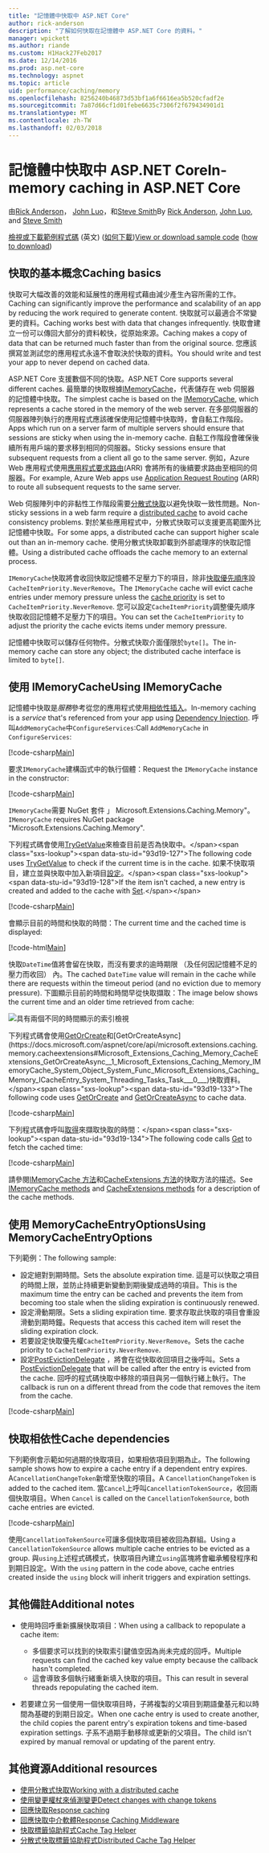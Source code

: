 ```yaml
---
title: "記憶體中快取中 ASP.NET Core"
author: rick-anderson
description: "了解如何快取在記憶體中 ASP.NET Core 的資料。"
manager: wpickett
ms.author: riande
ms.custom: H1Hack27Feb2017
ms.date: 12/14/2016
ms.prod: asp.net-core
ms.technology: aspnet
ms.topic: article
uid: performance/caching/memory
ms.openlocfilehash: 8256240b46873d53bf1a6f6616ea5b520cfadf2e
ms.sourcegitcommit: 7a87d66cf1d01febe6635c7306f2f679434901d1
ms.translationtype: MT
ms.contentlocale: zh-TW
ms.lasthandoff: 02/03/2018
---
```

# <a name="in-memory-caching-in-aspnet-core"></a><span data-ttu-id="93d19-103">記憶體中快取中 ASP.NET Core</span><span class="sxs-lookup"><span data-stu-id="93d19-103">In-memory caching in ASP.NET Core</span></span>

<span data-ttu-id="93d19-104">由[Rick Anderson](https://twitter.com/RickAndMSFT)， [John Luo](https://github.com/JunTaoLuo)，和[Steve Smith](https://ardalis.com/)</span><span class="sxs-lookup"><span data-stu-id="93d19-104">By [Rick Anderson](https://twitter.com/RickAndMSFT), [John Luo](https://github.com/JunTaoLuo), and [Steve Smith](https://ardalis.com/)</span></span>

<span data-ttu-id="93d19-105">[檢視或下載範例程式碼](https://github.com/aspnet/Docs/tree/master/aspnetcore/performance/caching/memory/sample) \(英文\) ([如何下載](xref:tutorials/index#how-to-download-a-sample))</span><span class="sxs-lookup"><span data-stu-id="93d19-105">[View or download sample code](https://github.com/aspnet/Docs/tree/master/aspnetcore/performance/caching/memory/sample) ([how to download](xref:tutorials/index#how-to-download-a-sample))</span></span>

## <a name="caching-basics"></a><span data-ttu-id="93d19-106">快取的基本概念</span><span class="sxs-lookup"><span data-stu-id="93d19-106">Caching basics</span></span>

<span data-ttu-id="93d19-107">快取可大幅改善的效能和延展性的應用程式藉由減少產生內容所需的工作。</span><span class="sxs-lookup"><span data-stu-id="93d19-107">Caching can significantly improve the performance and scalability of an app by reducing the work required to generate content.</span></span> <span data-ttu-id="93d19-108">快取就可以最適合不常變更的資料。</span><span class="sxs-lookup"><span data-stu-id="93d19-108">Caching works best with data that changes infrequently.</span></span> <span data-ttu-id="93d19-109">快取會建立一份可以傳回大部分的資料較快，從原始來源。</span><span class="sxs-lookup"><span data-stu-id="93d19-109">Caching makes a copy of data that can be returned much faster than from the original source.</span></span> <span data-ttu-id="93d19-110">您應該撰寫並測試您的應用程式永遠不會取決於快取的資料。</span><span class="sxs-lookup"><span data-stu-id="93d19-110">You should write and test your app to never depend on cached data.</span></span>

<span data-ttu-id="93d19-111">ASP.NET Core 支援數個不同的快取。</span><span class="sxs-lookup"><span data-stu-id="93d19-111">ASP.NET Core supports several different caches.</span></span> <span data-ttu-id="93d19-112">最簡單的快取根據[IMemoryCache](https://docs.microsoft.com/aspnet/core/api/microsoft.extensions.caching.memory.imemorycache)，代表儲存在 web 伺服器的記憶體中快取。</span><span class="sxs-lookup"><span data-stu-id="93d19-112">The simplest cache is based on the [IMemoryCache](https://docs.microsoft.com/aspnet/core/api/microsoft.extensions.caching.memory.imemorycache), which represents a cache stored in the memory of the web server.</span></span> <span data-ttu-id="93d19-113">在多部伺服器的伺服器陣列執行的應用程式應該確保使用記憶體中快取時，會自黏工作階段。</span><span class="sxs-lookup"><span data-stu-id="93d19-113">Apps which run on a server farm of multiple servers should ensure that sessions are sticky when using the in-memory cache.</span></span> <span data-ttu-id="93d19-114">自黏工作階段會確保後續所有用戶端的要求移到相同的伺服器。</span><span class="sxs-lookup"><span data-stu-id="93d19-114">Sticky sessions ensure that subsequent requests from a client all go to the same server.</span></span> <span data-ttu-id="93d19-115">例如，Azure Web 應用程式使用[應用程式要求路由](https://www.iis.net/learn/extensions/planning-for-arr)(ARR) 會將所有的後續要求路由至相同的伺服器。</span><span class="sxs-lookup"><span data-stu-id="93d19-115">For example, Azure Web apps use [Application Request Routing](https://www.iis.net/learn/extensions/planning-for-arr) (ARR) to route all subsequent requests to the same server.</span></span>

<span data-ttu-id="93d19-116">Web 伺服陣列中的非黏性工作階段需要[分散式快取](distributed.md)以避免快取一致性問題。</span><span class="sxs-lookup"><span data-stu-id="93d19-116">Non-sticky sessions in a web farm require a [distributed cache](distributed.md) to avoid cache consistency problems.</span></span> <span data-ttu-id="93d19-117">對於某些應用程式中，分散式快取可以支援更高範圍外比記憶體中快取。</span><span class="sxs-lookup"><span data-stu-id="93d19-117">For some apps, a distributed cache can support higher scale out than an in-memory cache.</span></span> <span data-ttu-id="93d19-118">使用分散式快取卸載到外部處理序的快取記憶體。</span><span class="sxs-lookup"><span data-stu-id="93d19-118">Using a distributed cache offloads the cache memory to an external process.</span></span> 

<span data-ttu-id="93d19-119">`IMemoryCache`快取將會收回快取記憶體不足壓力下的項目，除非[快取優先順序](https://docs.microsoft.com/aspnet/core/api/microsoft.extensions.caching.memory.cacheitempriority)設`CacheItemPriority.NeverRemove`。</span><span class="sxs-lookup"><span data-stu-id="93d19-119">The `IMemoryCache` cache will evict cache entries under memory pressure unless the [cache priority](https://docs.microsoft.com/aspnet/core/api/microsoft.extensions.caching.memory.cacheitempriority) is set to `CacheItemPriority.NeverRemove`.</span></span> <span data-ttu-id="93d19-120">您可以設定`CacheItemPriority`調整優先順序快取收回記憶體不足壓力下的項目。</span><span class="sxs-lookup"><span data-stu-id="93d19-120">You can set the `CacheItemPriority` to adjust the priority the cache evicts items under memory pressure.</span></span>

<span data-ttu-id="93d19-121">記憶體中快取可以儲存任何物件。分散式快取介面僅限於`byte[]`。</span><span class="sxs-lookup"><span data-stu-id="93d19-121">The in-memory cache can store any object; the distributed cache interface is limited to `byte[]`.</span></span>

## <a name="using-imemorycache"></a><span data-ttu-id="93d19-122">使用 IMemoryCache</span><span class="sxs-lookup"><span data-stu-id="93d19-122">Using IMemoryCache</span></span>

<span data-ttu-id="93d19-123">記憶體中快取是*服務*參考從您的應用程式使用[相依性插入](../../fundamentals/dependency-injection.md)。</span><span class="sxs-lookup"><span data-stu-id="93d19-123">In-memory caching is a *service* that's referenced from your app using [Dependency Injection](../../fundamentals/dependency-injection.md).</span></span> <span data-ttu-id="93d19-124">呼叫`AddMemoryCache`中`ConfigureServices`:</span><span class="sxs-lookup"><span data-stu-id="93d19-124">Call `AddMemoryCache` in `ConfigureServices`:</span></span>

[!code-csharp[Main](memory/sample/WebCache/Startup.cs?highlight=8)] 

<span data-ttu-id="93d19-125">要求`IMemoryCache`建構函式中的執行個體：</span><span class="sxs-lookup"><span data-stu-id="93d19-125">Request the `IMemoryCache` instance in the constructor:</span></span>

[!code-csharp[Main](memory/sample/WebCache/Controllers/HomeController.cs?name=snippet_ctor&highlight=3,5-999)] 

<span data-ttu-id="93d19-126">`IMemoryCache`需要 NuGet 套件 」 Microsoft.Extensions.Caching.Memory"。</span><span class="sxs-lookup"><span data-stu-id="93d19-126">`IMemoryCache` requires NuGet package "Microsoft.Extensions.Caching.Memory".</span></span>

<span data-ttu-id="93d19-127">下列程式碼會使用[TryGetValue](https://docs.microsoft.com/aspnet/core/api/microsoft.extensions.caching.memory.imemorycache#Microsoft_Extensions_Caching_Memory_IMemoryCache_TryGetValue_System_Object_System_Object__)來檢查目前是否為快取中。</span><span class="sxs-lookup"><span data-stu-id="93d19-127">The following code uses [TryGetValue](https://docs.microsoft.com/aspnet/core/api/microsoft.extensions.caching.memory.imemorycache#Microsoft_Extensions_Caching_Memory_IMemoryCache_TryGetValue_System_Object_System_Object__) to check if the current time is in the cache.</span></span> <span data-ttu-id="93d19-128">如果不快取項目，建立並與快取中加入新項目[設定](https://docs.microsoft.com/aspnet/core/api/microsoft.extensions.caching.memory.cacheextensions#Microsoft_Extensions_Caching_Memory_CacheExtensions_Set__1_Microsoft_Extensions_Caching_Memory_IMemoryCache_System_Object___0_)。</span><span class="sxs-lookup"><span data-stu-id="93d19-128">If the item isn't cached, a new entry is created and added to the cache with [Set](https://docs.microsoft.com/aspnet/core/api/microsoft.extensions.caching.memory.cacheextensions#Microsoft_Extensions_Caching_Memory_CacheExtensions_Set__1_Microsoft_Extensions_Caching_Memory_IMemoryCache_System_Object___0_).</span></span>

[!code-csharp[Main](memory/sample/WebCache/Controllers/HomeController.cs?name=snippet1)]

<span data-ttu-id="93d19-129">會顯示目前的時間和快取的時間：</span><span class="sxs-lookup"><span data-stu-id="93d19-129">The current time and the cached time is displayed:</span></span>

[!code-html[Main](memory/sample/WebCache/Views/Home/Cache.cshtml)]

<span data-ttu-id="93d19-130">快取`DateTime`值將會留在快取，而沒有要求的逾時期限 （及任何因記憶體不足的壓力而收回） 內。</span><span class="sxs-lookup"><span data-stu-id="93d19-130">The cached `DateTime` value will remain in the cache while there are requests within the timeout period (and no eviction due to memory pressure).</span></span> <span data-ttu-id="93d19-131">下圖顯示目前的時間和時間早從快取擷取：</span><span class="sxs-lookup"><span data-stu-id="93d19-131">The image below shows the current time and an older time retrieved from cache:</span></span>

![具有兩個不同的時間顯示的索引檢視](memory/_static/time.png)

<span data-ttu-id="93d19-133">下列程式碼會使用[GetOrCreate](https://docs.microsoft.com/aspnet/core/api/microsoft.extensions.caching.memory.cacheextensions#Microsoft_Extensions_Caching_Memory_CacheExtensions_GetOrCreate__1_Microsoft_Extensions_Caching_Memory_IMemoryCache_System_Object_System_Func_Microsoft_Extensions_Caching_Memory_ICacheEntry___0__)和[GetOrCreateAsync](https://docs.microsoft.com/aspnet/core/api/microsoft.extensions.caching.memory.cacheextensions#Microsoft_Extensions_Caching_Memory_CacheExtensions_GetOrCreateAsync__1_Microsoft_Extensions_Caching_Memory_IMemoryCache_System_Object_System_Func_Microsoft_Extensions_Caching_Memory_ICacheEntry_System_Threading_Tasks_Task___0___)快取資料。</span><span class="sxs-lookup"><span data-stu-id="93d19-133">The following code uses [GetOrCreate](https://docs.microsoft.com/aspnet/core/api/microsoft.extensions.caching.memory.cacheextensions#Microsoft_Extensions_Caching_Memory_CacheExtensions_GetOrCreate__1_Microsoft_Extensions_Caching_Memory_IMemoryCache_System_Object_System_Func_Microsoft_Extensions_Caching_Memory_ICacheEntry___0__) and [GetOrCreateAsync](https://docs.microsoft.com/aspnet/core/api/microsoft.extensions.caching.memory.cacheextensions#Microsoft_Extensions_Caching_Memory_CacheExtensions_GetOrCreateAsync__1_Microsoft_Extensions_Caching_Memory_IMemoryCache_System_Object_System_Func_Microsoft_Extensions_Caching_Memory_ICacheEntry_System_Threading_Tasks_Task___0___) to cache data.</span></span> 

[!code-csharp[Main](memory/sample/WebCache/Controllers/HomeController.cs?name=snippet2&highlight=3-7,14-19)]

<span data-ttu-id="93d19-134">下列程式碼會呼叫[取得](https://docs.microsoft.com/aspnet/core/api/microsoft.extensions.caching.memory.cacheextensions#Microsoft_Extensions_Caching_Memory_CacheExtensions_Get__1_Microsoft_Extensions_Caching_Memory_IMemoryCache_System_Object_)來擷取快取的時間：</span><span class="sxs-lookup"><span data-stu-id="93d19-134">The following code calls [Get](https://docs.microsoft.com/aspnet/core/api/microsoft.extensions.caching.memory.cacheextensions#Microsoft_Extensions_Caching_Memory_CacheExtensions_Get__1_Microsoft_Extensions_Caching_Memory_IMemoryCache_System_Object_) to fetch the cached time:</span></span>

[!code-csharp[Main](memory/sample/WebCache/Controllers/HomeController.cs?name=snippet_gct)]

<span data-ttu-id="93d19-135">請參閱[IMemoryCache 方法](https://docs.microsoft.com/aspnet/core/api/microsoft.extensions.caching.memory.imemorycache)和[CacheExtensions 方法](https://docs.microsoft.com/aspnet/core/api/microsoft.extensions.caching.memory.cacheextensions)的快取方法的描述。</span><span class="sxs-lookup"><span data-stu-id="93d19-135">See [IMemoryCache methods](https://docs.microsoft.com/aspnet/core/api/microsoft.extensions.caching.memory.imemorycache) and [CacheExtensions methods](https://docs.microsoft.com/aspnet/core/api/microsoft.extensions.caching.memory.cacheextensions) for a description of the cache methods.</span></span>

## <a name="using-memorycacheentryoptions"></a><span data-ttu-id="93d19-136">使用 MemoryCacheEntryOptions</span><span class="sxs-lookup"><span data-stu-id="93d19-136">Using MemoryCacheEntryOptions</span></span>

<span data-ttu-id="93d19-137">下列範例：</span><span class="sxs-lookup"><span data-stu-id="93d19-137">The following sample:</span></span>

- <span data-ttu-id="93d19-138">設定絕對到期時間。</span><span class="sxs-lookup"><span data-stu-id="93d19-138">Sets the absolute expiration time.</span></span> <span data-ttu-id="93d19-139">這是可以快取之項目的時間上限，並防止持續更新變動到期後變成過時的項目。</span><span class="sxs-lookup"><span data-stu-id="93d19-139">This is the maximum time the entry can be cached and prevents the item from becoming too stale when the sliding expiration is continuously renewed.</span></span>
- <span data-ttu-id="93d19-140">設定滑動期限。</span><span class="sxs-lookup"><span data-stu-id="93d19-140">Sets a sliding expiration time.</span></span> <span data-ttu-id="93d19-141">要求存取此快取的項目會重設滑動到期時鐘。</span><span class="sxs-lookup"><span data-stu-id="93d19-141">Requests that access this cached item will reset the sliding expiration clock.</span></span>
- <span data-ttu-id="93d19-142">若要設定快取優先權`CacheItemPriority.NeverRemove`。</span><span class="sxs-lookup"><span data-stu-id="93d19-142">Sets the cache priority to `CacheItemPriority.NeverRemove`.</span></span> 
- <span data-ttu-id="93d19-143">設定[PostEvictionDelegate](https://docs.microsoft.com/aspnet/core/api/microsoft.extensions.caching.memory.postevictiondelegate) ，將會在從快取收回項目之後呼叫。</span><span class="sxs-lookup"><span data-stu-id="93d19-143">Sets a [PostEvictionDelegate](https://docs.microsoft.com/aspnet/core/api/microsoft.extensions.caching.memory.postevictiondelegate) that will be called after the entry is evicted from the cache.</span></span> <span data-ttu-id="93d19-144">回呼的程式碼快取中移除的項目與另一個執行緒上執行。</span><span class="sxs-lookup"><span data-stu-id="93d19-144">The callback is run on a different thread from the code that removes the item from the cache.</span></span>

[!code-csharp[Main](memory/sample/WebCache/Controllers/HomeController.cs?name=snippet_et&highlight=14-20)]

## <a name="cache-dependencies"></a><span data-ttu-id="93d19-145">快取相依性</span><span class="sxs-lookup"><span data-stu-id="93d19-145">Cache dependencies</span></span>

<span data-ttu-id="93d19-146">下列範例會示範如何過期的快取項目，如果相依項目到期為止。</span><span class="sxs-lookup"><span data-stu-id="93d19-146">The following sample shows how to expire a cache entry if a dependent entry expires.</span></span> <span data-ttu-id="93d19-147">A`CancellationChangeToken`新增至快取的項目。</span><span class="sxs-lookup"><span data-stu-id="93d19-147">A `CancellationChangeToken` is added to the cached item.</span></span> <span data-ttu-id="93d19-148">當`Cancel`上呼叫`CancellationTokenSource`，收回兩個快取項目。</span><span class="sxs-lookup"><span data-stu-id="93d19-148">When `Cancel` is called on the `CancellationTokenSource`, both cache entries are evicted.</span></span> 

[!code-csharp[Main](memory/sample/WebCache/Controllers/HomeController.cs?name=snippet_ed)]

<span data-ttu-id="93d19-149">使用`CancellationTokenSource`可讓多個快取項目被收回為群組。</span><span class="sxs-lookup"><span data-stu-id="93d19-149">Using a `CancellationTokenSource` allows multiple cache entries to be evicted as a group.</span></span> <span data-ttu-id="93d19-150">與`using`上述程式碼模式，快取項目內建立`using`區塊將會繼承觸發程序和到期日設定。</span><span class="sxs-lookup"><span data-stu-id="93d19-150">With the `using` pattern in the code above, cache entries created inside the `using` block will inherit triggers and expiration settings.</span></span>

## <a name="additional-notes"></a><span data-ttu-id="93d19-151">其他備註</span><span class="sxs-lookup"><span data-stu-id="93d19-151">Additional notes</span></span>

- <span data-ttu-id="93d19-152">使用時回呼重新擴展快取項目：</span><span class="sxs-lookup"><span data-stu-id="93d19-152">When using a callback to repopulate a cache item:</span></span>

  - <span data-ttu-id="93d19-153">多個要求可以找到的快取索引鍵值空因為尚未完成的回呼。</span><span class="sxs-lookup"><span data-stu-id="93d19-153">Multiple requests can find the cached key value empty because the callback hasn't completed.</span></span> 
  - <span data-ttu-id="93d19-154">這會導致多個執行緒重新填入快取的項目。</span><span class="sxs-lookup"><span data-stu-id="93d19-154">This can result in several threads repopulating the cached item.</span></span>

- <span data-ttu-id="93d19-155">若要建立另一個使用一個快取項目時，子將複製的父項目到期語彙基元和以時間為基礎的到期日設定。</span><span class="sxs-lookup"><span data-stu-id="93d19-155">When one cache entry is used to create another, the child copies the parent entry's expiration tokens and time-based expiration settings.</span></span> <span data-ttu-id="93d19-156">子系不過期手動移除或更新的父項目。</span><span class="sxs-lookup"><span data-stu-id="93d19-156">The child isn't expired by manual removal or updating of the parent entry.</span></span>

## <a name="additional-resources"></a><span data-ttu-id="93d19-157">其他資源</span><span class="sxs-lookup"><span data-stu-id="93d19-157">Additional resources</span></span>

* [<span data-ttu-id="93d19-158">使用分散式快取</span><span class="sxs-lookup"><span data-stu-id="93d19-158">Working with a distributed cache</span></span>](xref:performance/caching/distributed)
* [<span data-ttu-id="93d19-159">使用變更權杖來偵測變更</span><span class="sxs-lookup"><span data-stu-id="93d19-159">Detect changes with change tokens</span></span>](xref:fundamentals/primitives/change-tokens)
* [<span data-ttu-id="93d19-160">回應快取</span><span class="sxs-lookup"><span data-stu-id="93d19-160">Response caching</span></span>](xref:performance/caching/response)
* [<span data-ttu-id="93d19-161">回應快取中介軟體</span><span class="sxs-lookup"><span data-stu-id="93d19-161">Response Caching Middleware</span></span>](xref:performance/caching/middleware)
* [<span data-ttu-id="93d19-162">快取標籤協助程式</span><span class="sxs-lookup"><span data-stu-id="93d19-162">Cache Tag Helper</span></span>](xref:mvc/views/tag-helpers/builtin-th/cache-tag-helper)
* [<span data-ttu-id="93d19-163">分散式快取標籤協助程式</span><span class="sxs-lookup"><span data-stu-id="93d19-163">Distributed Cache Tag Helper</span></span>](xref:mvc/views/tag-helpers/builtin-th/distributed-cache-tag-helper)
